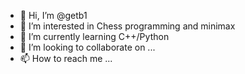 - 👋 Hi, I’m @getb1
- 👀 I’m interested in Chess programming and minimax
- 🌱 I’m currently learning C++/Python
- 💞️ I’m looking to collaborate on ...
- 📫 How to reach me ...

<!---
getb1/getb1 is a ✨ special ✨ repository because its `README.md` (this file) appears on your GitHub profile.
You can click the Preview link to take a look at your changes.
--->
